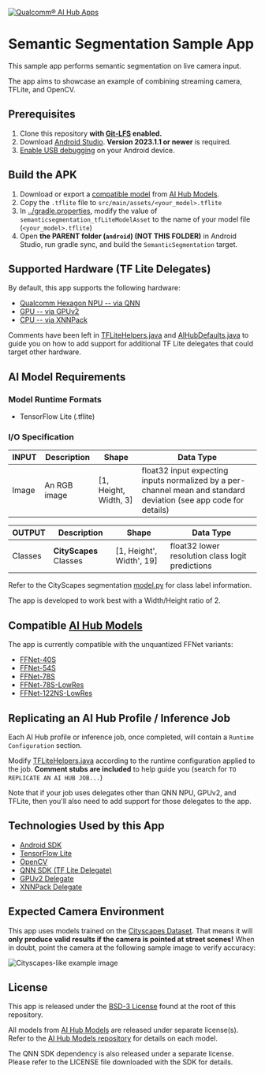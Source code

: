 [![Qualcomm® AI Hub Apps](https://qaihub-public-assets.s3.us-west-2.amazonaws.com/qai-hub-models/quic-logo.jpg)](https://aihub.qualcomm.com)

# Semantic Segmentation Sample App

This sample app performs semantic segmentation on live camera input.

The app aims to showcase an example of combining streaming camera, TFLite, and OpenCV.

## Prerequisites
1. Clone this repository **with [Git-LFS](https://git-lfs.com) enabled.**
2. Download [Android Studio](https://developer.android.com/studio). **Version 2023.1.1 or newer** is required.
3. [Enable USB debugging](https://developer.android.com/studio/debug/dev-options) on your Android device.

## Build the APK

1. Download or export a [compatible model](#compatible-ai-hub-models) from [AI Hub Models](https://aihub.qualcomm.com/mobile/models).
2. Copy the `.tflite` file to `src/main/assets/<your_model>.tflite`
3. In [../gradle.properties](../gradle.properties), modify the value of `semanticsegmentation_tfLiteModelAsset` to the name of your model file (`<your_model>.tflite`)
4. Open **the PARENT folder (`android`) (NOT THIS FOLDER)** in Android Studio, run gradle sync, and build the `SemanticSegmentation` target.

## Supported Hardware (TF Lite Delegates)

By default, this app supports the following hardware:
* [Qualcomm Hexagon NPU -- via QNN](https://developer.qualcomm.com/software/qualcomm-ai-engine-direct-sdk)
* [GPU -- via GPUv2](https://github.com/tensorflow/tensorflow/tree/master/tensorflow/lite/delegates/gpu)
* [CPU -- via XNNPack](https://github.com/tensorflow/tensorflow/blob/master/tensorflow/lite/delegates/xnnpack/README.md)

Comments have been left in [TFLiteHelpers.java](src/main/java/com/qualcomm/tflite/TFLiteHelpers.java) and [AIHubDefaults.java](src/main/java/com/qualcomm/tflite/AIHubDefaults.java) to guide you on how to add support for additional TF Lite delegates that could target other hardware.

## AI Model Requirements

### Model Runtime Formats
- TensorFlow Lite (.tflite)

### I/O Specification

| INPUT | Description | Shape | Data Type
| -- | -- | -- | --
| Image | An RGB image | [1, Height, Width, 3] | float32 input expecting inputs normalized by a per-channel mean and standard deviation (see app code for details)

| OUTPUT | Description | Shape | Data Type
| -- | -- | -- | --
| Classes | **CityScapes** Classes | [1, Height', Width', 19] | float32 lower resolution class logit predictions

Refer to the CityScapes segmentation
[model.py](https://github.com/qcom-ai-hub/ai-hub-models-internal/blob/main/qai_hub_models/models/_shared/cityscapes_segmentation/model.py)
for class label information.

The app is developed to work best with a Width/Height ratio of 2.

## Compatible [AI Hub Models](https://aihub.qualcomm.com/mobile/models)

The app is currently compatible with the unquantized FFNet variants:

- [FFNet-40S](https://aihub.qualcomm.com/mobile/models/ffnet_40s)
- [FFNet-54S](https://aihub.qualcomm.com/mobile/models/ffnet_54s)
- [FFNet-78S](https://aihub.qualcomm.com/mobile/models/ffnet_78s)
- [FFNet-78S-LowRes](https://aihub.qualcomm.com/mobile/models/ffnet_78s_lowres)
- [FFNet-122NS-LowRes](https://aihub.qualcomm.com/mobile/models/ffnet_122ns_lowres)

## Replicating an AI Hub Profile / Inference Job

Each AI Hub profile or inference job, once completed, will contain a `Runtime Configuration` section.

Modify [TFLiteHelpers.java](src/main/java/com/qualcomm/tflite/TFLiteHelpers.java) according to the runtime configuration applied to the job. **Comment stubs are included** to help guide you (search for `TO REPLICATE AN AI HUB JOB...`)

Note that if your job uses delegates other than QNN NPU, GPUv2, and TFLite, then you'll also need to add support for those delegates to the app.

## Technologies Used by this App

- [Android SDK](https://developer.android.com/studio)
- [TensorFlow Lite](https://github.com/tensorflow/tensorflow/tree/master/tensorflow/lite)
- [OpenCV](https://opencv.org)
- [QNN SDK (TF Lite Delegate)](https://developer.qualcomm.com/software/qualcomm-ai-engine-direct-sdk)
- [GPUv2 Delegate](https://github.com/tensorflow/tensorflow/tree/master/tensorflow/lite/delegates/gpu)
- [XNNPack Delegate](https://github.com/tensorflow/tensorflow/blob/master/tensorflow/lite/delegates/xnnpack/README.md)

## Expected Camera Environment

This app uses models trained on the [Cityscapes Dataset](https://www.cityscapes-dataset.com). That means it will __only produce valid results if the camera is pointed at street scenes!__
When in doubt, point the camera at the following sample image to verify accuracy:

![Cityscapes-like example image](https://qaihub-public-assets.s3.us-west-2.amazonaws.com/qai-hub-models/models/cityscapes_segmentation/v1/cityscapes_like_demo_2048x1024.jpg "Cityscapes-like example image")

## License

This app is released under the [BSD-3 License](../../../LICENSE) found at the root of this repository.

All models from [AI Hub Models](https://github.com/quic/ai-hub-models) are released under separate license(s). Refer to the [AI Hub Models repository](https://github.com/quic/ai-hub-models) for details on each model.

The QNN SDK dependency is also released under a separate license. Please refer to the LICENSE file downloaded with the SDK for details.
